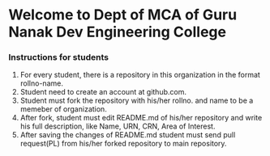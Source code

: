 # Welcome to Dept of MCA of Guru Nanak Dev Engineering College

### Instructions for students

1. For every student, there is a repository in this organization in the format rollno-name.
2. Student need to create an account at github.com.
3. Student must fork the repository with his/her rollno. and name to be a memeber of organization.
4. After fork, student must edit README.md of his/her repository and write his full description, like Name, URN, CRN, Area of Interest.
5. After saving the changes of README.md student must send pull request(PL) from his/her forked repository to main repository.
